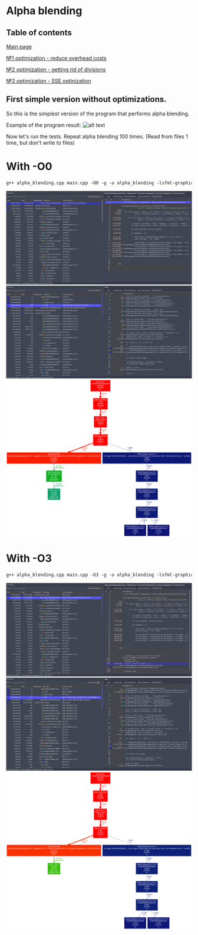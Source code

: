 # Alpha blending

## Table of contents

[Main page](https://github.com/Panterrich/Alpha_blending)

[№1 optimization - reduce overhead costs](https://github.com/Panterrich/Alpha_blending/tree/ver_1)

[№2 optimization - getting rid of divisions](https://github.com/Panterrich/Alpha_blending/tree/ver_2)

[№3 optimization - SSE optinization](https://github.com/Panterrich/Alpha_blending/tree/ver_3)
## First simple version without optimizations.

So this is the simplest version of the program that performs alpha blending.

Example of the program result:
![alt text](Images/output.png "The funny picture")

Now let's run the tests. Repeat alpha blending 100 times. (Read from files 1 time, but don't write to files)

# With -O0 
```makefile
g++ alpha_blending.cpp main.cpp -O0 -g -o alpha_blending -lsfml-graphics 
```

![alt text](Images/test_0(0).png "The hottest function")
![alt text](Images/test_0(1).png "Important thing")
![alt text](Images/test0_graph.svg "Graph profile")

# With -O3

```makefile
g++ alpha_blending.cpp main.cpp -O3 -g -o alpha_blending -lsfml-graphics 
```

![alt text](Images/test_0(2).png "The hottest function")
![alt text](Images/test_0(3).png "Important thing")
![alt text](Images/test0_1graph.svg "Graph profile")